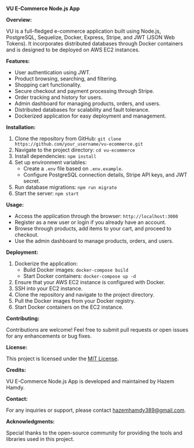 **VU E-Commerce Node.js App**

**Overview:**

VU is a full-fledged e-commerce application built using Node.js, PostgreSQL, Sequelize, Docker, Express, Stripe, and JWT (JSON Web Tokens). It incorporates distributed databases through Docker containers and is designed to be deployed on AWS EC2 instances.

**Features:**

- User authentication using JWT.
- Product browsing, searching, and filtering.
- Shopping cart functionality.
- Secure checkout and payment processing through Stripe.
- Order tracking and history for users.
- Admin dashboard for managing products, orders, and users.
- Distributed databases for scalability and fault tolerance.
- Dockerized application for easy deployment and management.

**Installation:**

1. Clone the repository from GitHub: `git clone https://github.com/your_username/vu-ecommerce.git`
2. Navigate to the project directory: `cd vu-ecommerce`
3. Install dependencies: `npm install`
4. Set up environment variables:
   - Create a `.env` file based on `.env.example`.
   - Configure PostgreSQL connection details, Stripe API keys, and JWT secret.
5. Run database migrations: `npm run migrate`
6. Start the server: `npm start`

**Usage:**

- Access the application through the browser: `http://localhost:3000`
- Register as a new user or login if you already have an account.
- Browse through products, add items to your cart, and proceed to checkout.
- Use the admin dashboard to manage products, orders, and users.

**Deployment:**

1. Dockerize the application:
   - Build Docker images: `docker-compose build`
   - Start Docker containers: `docker-compose up -d`
2. Ensure that your AWS EC2 instance is configured with Docker.
3. SSH into your EC2 instance.
4. Clone the repository and navigate to the project directory.
5. Pull the Docker images from your Docker registry.
6. Start Docker containers on the EC2 instance.

**Contributing:**

Contributions are welcome! Feel free to submit pull requests or open issues for any enhancements or bug fixes.

**License:**

This project is licensed under the [MIT License](https://opensource.org/licenses/MIT).

**Credits:**

VU E-Commerce Node.js App is developed and maintained by Hazem Hamdy.

**Contact:**

For any inquiries or support, please contact hazemhamdy389@gmail.com.

**Acknowledgments:**

Special thanks to the open-source community for providing the tools and libraries used in this project.
